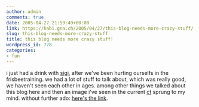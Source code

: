 ```yaml
---
author: admin
comments: true
date: 2005-04-27 21:59:49+00:00
link: https://habi.gna.ch/2005/04/27/this-blog-needs-more-crazy-stuff/
slug: this-blog-needs-more-crazy-stuff
title: this blog needs more crazy stuff!
wordpress_id: 778
categories:
- fun
---
```



i just had a drink with [sigi](http://www.slf.ch/staff/pers-home/sigrist/sigrist-en.html), after we've been hurting ourselfs in the frisbeetraining. we had a lot of stuff to talk about, which was really good, we haven't seen each other in ages. among other things we talked about this blog here and then an image i've seen in the current [ct](http://heise.de/ct) sprung to my mind. without further ado: [here's the link](http://www.heise.de/ct/schlagseite/05/09/).

